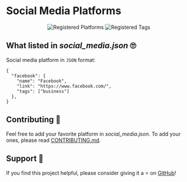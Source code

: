 # Social Media Platforms

<div align="center">

![Registered Platforms](https://img.shields.io/badge/Social_media_platforms-48-blue)
![Registered Tags](https://img.shields.io/badge/Tags-3-orange)
</div>

## What listed in _social_media.json_ 🙄

Social media platform in `JSON` format:
```
{
  "facebook": {
    "name": "Facebook",
    "link": "https://www.facebook.com/",
    "tags": ["business"]
  },
}
```

## Contributing 🤝

Feel free to add your favorite platform in _social_media.json_.
To add your ones, please read [CONTRIBUTING.md](https://github.com/peppapig13132/Social-media/blob/main/CONTRIBUTING.md).

## Support 💖
If you find this project helpful, please consider giving it a ⭐️ on [GitHub](https://github.com/peppapig13132/Social-media)!